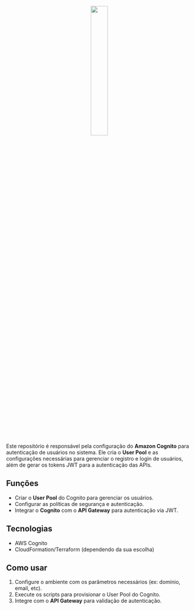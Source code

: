 <p align="center">
  <img src="https://i.ibb.co/zs1zcs3/Video-Frame.png" width="30%" />
</p>

Este repositório é responsável pela configuração do **Amazon Cognito** para autenticação de usuários no sistema. Ele cria o **User Pool** e as configurações necessárias para gerenciar o registro e login de usuários, além de gerar os tokens JWT para a autenticação das APIs.

## Funções
- Criar o **User Pool** do Cognito para gerenciar os usuários.
- Configurar as políticas de segurança e autenticação.
- Integrar o **Cognito** com o **API Gateway** para autenticação via JWT.

## Tecnologias
- AWS Cognito
- CloudFormation/Terraform (dependendo da sua escolha)

## Como usar
1. Configure o ambiente com os parâmetros necessários (ex: domínio, email, etc).
2. Execute os scripts para provisionar o User Pool do Cognito.
3. Integre com o **API Gateway** para validação de autenticação.
